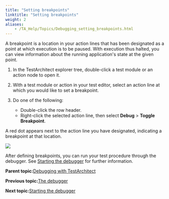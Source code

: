 ```yaml
--- 
title: "Setting breakpoints"
linktitle: "Setting breakpoints"
weight: 2
aliases: 
    - /TA_Help/Topics/Debugging_setting_breakpoints.html
---
```


A breakpoint is a location in your action lines that has been designated as a point at which execution is to be paused. With execution thus halted, you can view information about the running application's state at the given point.

1.  In the TestArchitect explorer tree, double-click a test module or an action node to open it.

2.  With a test module or action in your test editor, select an action line at which you would like to set a breakpoint.

3.  Do one of the following:

    -   Double-click the row header.
    -   Right-click the selected action line, then select **Debug** \> **Toggle Breakpoint**.

A red dot appears next to the action line you have designated, indicating a breakpoint at that location.

![](/images//Images/debugger_guide_1.png)

After defining breakpoints, you can run your test procedure through the debugger. See [Starting the debugger](Debugging_starting_debugger.html) for further information.

**Parent topic:**[Debugging with TestArchitect](/TA_Help/Topics/Debugging.html)

**Previous topic:**[The debugger](/TA_Help/Topics/Debugging_the_debugger.html)

**Next topic:**[Starting the debugger](/TA_Help/Topics/Debugging_starting_debugger.html)

